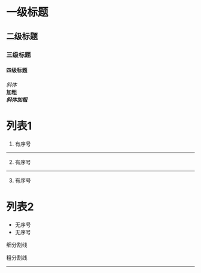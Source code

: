 # 一级标题

## 二级标题

### 三级标题

#### 四级标题
*斜体*  
**加粗**  
***斜体加粗***

# 列表1
1. 有序号
***
2. 有序号
___
3. 有序号

# 列表2
* 无序号
* 无序号  

细分割线

粗分割线
***
